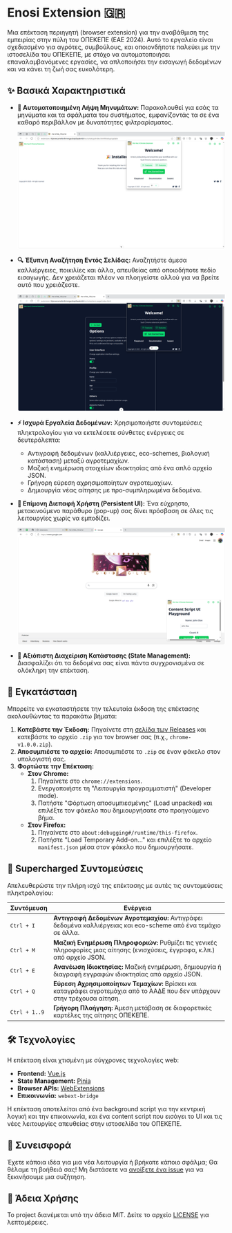 # Enosi Extension 🇬🇷

Μια επέκταση περιηγητή (browser extension) για την αναβάθμιση της εμπειρίας στην πύλη του ΟΠΕΚΕΠΕ (ΕΑΕ 2024). Αυτό το εργαλείο είναι σχεδιασμένο για αγρότες, συμβούλους, και οποιονδήποτε παλεύει με την ιστοσελίδα του ΟΠΕΚΕΠΕ, με στόχο να αυτοματοποιήσει επαναλαμβανόμενες εργασίες, να απλοποιήσει την εισαγωγή δεδομένων και να κάνει τη ζωή σας ευκολότερη.

## ✨ Βασικά Χαρακτηριστικά

*   **🤖 Αυτοματοποιημένη Λήψη Μηνυμάτων:** Παρακολουθεί για εσάς τα μηνύματα και τα σφάλματα του συστήματος, εμφανίζοντάς τα σε ένα καθαρό περιβάλλον με δυνατότητες φιλτραρίσματος.

    ![Αυτόματη λήψη μηνυμάτων](screenshots/Screenshot_20250425_003220.png)

*   **🔍 Έξυπνη Αναζήτηση Εντός Σελίδας:** Αναζητήστε άμεσα καλλιέργειες, ποικιλίες και άλλα, απευθείας από οποιοδήποτε πεδίο εισαγωγής. Δεν χρειάζεται πλέον να πλοηγείστε αλλού για να βρείτε αυτό που χρειάζεστε.

    ![Έξυπνη αναζήτηση](screenshots/Screenshot_20250425_003155.png)

*   **⚡️ Ισχυρά Εργαλεία Δεδομένων:** Χρησιμοποιήστε συντομεύσεις πληκτρολογίου για να εκτελέσετε σύνθετες ενέργειες σε δευτερόλεπτα:
    *   Αντιγραφή δεδομένων (καλλιέργειες, eco-schemes, βιολογική κατάσταση) μεταξύ αγροτεμαχίων.
    *   Μαζική ενημέρωση στοιχείων ιδιοκτησίας από ένα απλό αρχείο JSON.
    *   Γρήγορη εύρεση αχρησιμοποίητων αγροτεμαχίων.
    *   Δημιουργία νέας αίτησης με προ-συμπληρωμένα δεδομένα.

*   **📌 Επίμονη Διεπαφή Χρήστη (Persistent UI):** Ένα εύχρηστο, μετακινούμενο παράθυρο (pop-up) σας δίνει πρόσβαση σε όλες τις λειτουργίες χωρίς να εμποδίζει.

    ![Επίμονη διεπαφή χρήστη](screenshots/Screenshot_20250425_003958.png)

*   **🔄 Αξιόπιστη Διαχείριση Κατάστασης (State Management):** Διασφαλίζει ότι τα δεδομένα σας είναι πάντα συγχρονισμένα σε ολόκληρη την επέκταση.

## 🔧 Εγκατάσταση

Μπορείτε να εγκαταστήσετε την τελευταία έκδοση της επέκτασης ακολουθώντας τα παρακάτω βήματα:

1.  **Κατεβάστε την Έκδοση:** Πηγαίνετε στη [σελίδα των Releases](https://github.com/angelospk/enosi-ext/releases) και κατεβάστε το αρχείο `.zip` για τον browser σας (π.χ., `chrome-v1.0.0.zip`).
2.  **Αποσυμπιέστε το αρχείο:** Αποσυμπιέστε το `.zip` σε έναν φάκελο στον υπολογιστή σας.
3.  **Φορτώστε την Επέκταση:**
    *   **Στον Chrome:**
        1.  Πηγαίνετε στο `chrome://extensions`.
        2.  Ενεργοποιήστε τη "Λειτουργία προγραμματιστή" (Developer mode).
        3.  Πατήστε "Φόρτωση αποσυμπιεσμένης" (Load unpacked) και επιλέξτε τον φάκελο που δημιουργήσατε στο προηγούμενο βήμα.
    *   **Στον Firefox:**
        1.  Πηγαίνετε στο `about:debugging#/runtime/this-firefox`.
        2.  Πατήστε "Load Temporary Add-on..." και επιλέξτε το αρχείο `manifest.json` μέσα στον φάκελο που δημιουργήσατε.

## 🚀 Supercharged Συντομεύσεις

Απελευθερώστε την πλήρη ισχύ της επέκτασης με αυτές τις συντομεύσεις πληκτρολογίου:

| Συντόμευση   | Ενέργεια                                                                                                |
| ------------- | ------------------------------------------------------------------------------------------------------- |
| `Ctrl + I`    | **Αντιγραφή Δεδομένων Αγροτεμαχίου:** Αντιγράφει δεδομένα καλλιέργειας και eco-scheme από ένα τεμάχιο σε άλλα. |
| `Ctrl + M`    | **Μαζική Ενημέρωση Πληροφοριών:** Ρυθμίζει τις γενικές πληροφορίες μιας αίτησης (ενισχύσεις, έγγραφα, κ.λπ.) από αρχείο JSON. |
| `Ctrl + E`    | **Ανανέωση Ιδιοκτησίας:** Μαζική ενημέρωση, δημιουργία ή διαγραφή εγγραφών ιδιοκτησίας από αρχείο JSON.       |
| `Ctrl + Q`    | **Εύρεση Αχρησιμοποίητων Τεμαχίων:** Βρίσκει και καταγράφει αγροτεμάχια από το ΑΑΔΕ που δεν υπάρχουν στην τρέχουσα αίτηση. |
| `Ctrl + 1..9` | **Γρήγορη Πλοήγηση:** Άμεση μετάβαση σε διαφορετικές καρτέλες της αίτησης ΟΠΕΚΕΠΕ.                      |

## 🛠️ Τεχνολογίες

Η επέκταση είναι χτισμένη με σύγχρονες τεχνολογίες web:

*   **Frontend:** [Vue.js](https://vuejs.org/)
*   **State Management:** [Pinia](https://pinia.vuejs.org/)
*   **Browser APIs:** [WebExtensions](https://developer.mozilla.org/en-US/docs/Mozilla/Add-on_SDK/API/webextension)
*   **Επικοινωνία:** `webext-bridge`

Η επέκταση αποτελείται από ένα background script για την κεντρική λογική και την επικοινωνία, και ένα content script που εισάγει το UI και τις νέες λειτουργίες απευθείας στην ιστοσελίδα του ΟΠΕΚΕΠΕ.

## 🤝 Συνεισφορά

Έχετε κάποια ιδέα για μια νέα λειτουργία ή βρήκατε κάποιο σφάλμα; Θα θέλαμε τη βοήθειά σας! Μη διστάσετε να [ανοίξετε ένα issue](https://github.com/your-username/enosi-ext/issues) για να ξεκινήσουμε μια συζήτηση.

## 📄 Άδεια Χρήσης

Το project διανέμεται υπό την άδεια MIT. Δείτε το αρχείο [LICENSE](LICENSE) για λεπτομέρειες.
